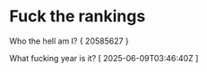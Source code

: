 # Fuck the rankings

Who the hell am I?
{ 20585627 }

What fucking year is it?
[ 2025-06-09T03:46:40Z ]
